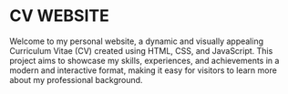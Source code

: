 # CV WEBSITE
Welcome to my personal website, a dynamic and visually appealing Curriculum Vitae (CV) created using HTML, CSS, and JavaScript. This project aims to showcase my skills, experiences, and achievements in a modern and interactive format, making it easy for visitors to learn more about my professional background.

